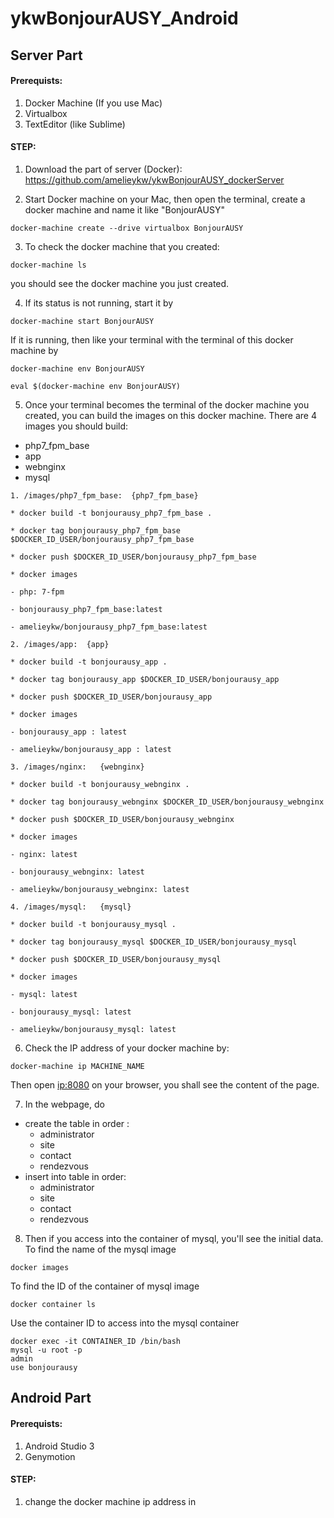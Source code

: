 # ykwBonjourAUSY_Android

## Server Part

#### Prerequists:
1. Docker Machine (If you use Mac)
2. Virtualbox
3. TextEditor (like Sublime)

#### STEP:
1. Download the part of server (Docker): https://github.com/amelieykw/ykwBonjourAUSY_dockerServer

2. Start Docker machine on your Mac, then open the terminal, create a docker machine and name it like "BonjourAUSY"
```
docker-machine create --drive virtualbox BonjourAUSY
```
3. To check the docker machine that you created:
```
docker-machine ls
```
you should see the docker machine you just created.

4. If its status is not running, start it by
```
docker-machine start BonjourAUSY
```
If it is running, then like your terminal with the terminal of this docker machine by
```
docker-machine env BonjourAUSY

eval $(docker-machine env BonjourAUSY)
```
5. Once your terminal becomes the terminal of the docker machine you created, you can build the images on this docker machine.
There are 4 images you should build:
* php7_fpm_base
* app
* webnginx
* mysql

```
1. /images/php7_fpm_base:  {php7_fpm_base}

* docker build -t bonjourausy_php7_fpm_base .

* docker tag bonjourausy_php7_fpm_base $DOCKER_ID_USER/bonjourausy_php7_fpm_base

* docker push $DOCKER_ID_USER/bonjourausy_php7_fpm_base

* docker images

- php: 7-fpm

- bonjourausy_php7_fpm_base:latest

- amelieykw/bonjourausy_php7_fpm_base:latest
```
```
2. /images/app:  {app}

* docker build -t bonjourausy_app .

* docker tag bonjourausy_app $DOCKER_ID_USER/bonjourausy_app

* docker push $DOCKER_ID_USER/bonjourausy_app

* docker images

- bonjourausy_app : latest

- amelieykw/bonjourausy_app : latest
```
```
3. /images/nginx:   {webnginx}

* docker build -t bonjourausy_webnginx .

* docker tag bonjourausy_webnginx $DOCKER_ID_USER/bonjourausy_webnginx

* docker push $DOCKER_ID_USER/bonjourausy_webnginx

* docker images

- nginx: latest

- bonjourausy_webnginx: latest

- amelieykw/bonjourausy_webnginx: latest
```
```
4. /images/mysql:   {mysql}

* docker build -t bonjourausy_mysql .

* docker tag bonjourausy_mysql $DOCKER_ID_USER/bonjourausy_mysql

* docker push $DOCKER_ID_USER/bonjourausy_mysql

* docker images

- mysql: latest

- bonjourausy_mysql: latest

- amelieykw/bonjourausy_mysql: latest
```

6. Check the IP address of your docker machine by:
```
docker-machine ip MACHINE_NAME
```
Then open <ip:8080> on your browser, you shall see the content of the page.

7. In the webpage, do
* create the table in order :
  * administrator
  * site
  * contact
  * rendezvous
* insert into table in order:
  * administrator
  * site
  * contact
  * rendezvous
  
8. Then if you access into the container of mysql, you'll see the initial data.
To find the name of the mysql image
```
docker images
```
To find the ID of the container of mysql image
```
docker container ls
```
Use the container ID to access into the mysql container
```
docker exec -it CONTAINER_ID /bin/bash
mysql -u root -p
admin
use bonjourausy
```

## Android Part

#### Prerequists:
1. Android Studio 3
2. Genymotion

#### STEP:
1. change the docker machine ip address in 


